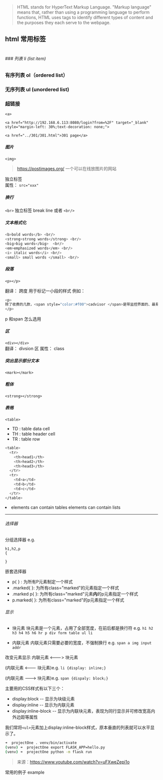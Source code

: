 > HTML stands for HyperText Markup Language. "Markup language" means that, rather than using a programming language to perform functions, HTML uses tags to identify different types of content and the purposes they each serve to the webpage.

## html 常用标签


<h1> <h2> <h3> <h4> <h5> <h6> 
### 列表 li (list item) 

### 有序列表 ol（ordered list）

### 无序列表 ul (unordered list)

### 超链接

`<a>`
```
<a href="http://192.168.6.113:8080/login?from=%2F" target="_blank" style="margin-left: 30%;text-decoration: none;">
```

```
<a href="../301/301.html">301 page</a>
```
##### 图片 
`<img>`
> https://postimages.org/ 一个可以在线放图片的网站

独立标签  
属性：
`src="xxx"`
##### 换行

`<br>`  独立标签 break line
或者
`<br/>`  

##### 文本格式化

```sh
<b>bold words</b> <br/>
<strong>strong words</strong> <br/>
<big>big words</big>  <br/>
<em>emphasized words</em> <br/>
<i> italic words</i> <br/>
<small> small words </small> <br/>
```

##### 段落
`<p></p>`

<span></span> 
翻译： 跨度
用于标记一小段的样式
例如：

```sh
<p>
除了收费的几款，<span style="color:#f00">cadvisor </span>是带监控界面的、最易入门的docker容器监控工具了。
</p>
```

p 和span 怎么选用

##### 区
`<div></div>`   
翻译： divsion 区
   属性：
       class
       
##### 突出显示部分文本
`<mark></mark>`


##### 粗体

`<strong></strong>`

##### 表格
`<table>`

- TD : table data cell  
- TH : table header cell  
- TR : table row  

```sh
<table>
  <tr>
    <th>head1</th>
    <th>head2</th>
    <th>head3</th>
  </tr>
  <tr>
    <td>a</td>
    <td>b</td>
    <td>c</td>
  </tr>
</table>
```

<li> elements can contain tables
<td> elements can contain lists

---
###### 选择器 
分组选择器
e.g.
```
h1,h2,p
{

}
```
嵌套选择器
 - p{ } : 为所有P元素制定一个样式
 - .marked{ }: 为所有class="marked"的元素指定一个样式
 - .marked p{ }: 为所有class="marked"元素**内**的p元素指定一个样式
 - p.marked{ }: 为所有class="marked"的p元素指定一个样式

###### 显示

- 块元素
    块元素是一个元素，占用了全部宽度，在前后都是换行符
    e.g. 
    `h1 h2 h3 h4 h5 h6 hr p div form table ul li`

- 内联元素
    内联元素只需要必要的宽度，不强制换行
    e.g. 
    `span a img input addr`

改变元素显示
内联元素 <---> 块元素


(内联元素 <--- 块元素)e.g.
`li {display: inline;}`

(内联元素 ---> 块元素)e.g.
`span {dispaly: block;}`

主要用的CSS样式有以下三个：

- display:block  -- 显示为块级元素
- display:inline  -- 显示为内联元素
- display:inline-block -- 显示为内联块元素，表现为同行显示并可修改宽高内外边距等属性  

我们常将`<ul>`元素加上display:inline-block样式，原本垂直的列表就可以水平显示了。




```sh
➜  projectOne . venv/bin/activate
(venv) ➜  projectOne export FLASK_APP=hello.py
(venv) ➜  projectOne python -m flask run
```
>来源：https://www.youtube.com/watch?v=uFXweZepi1o



常用的例子 example